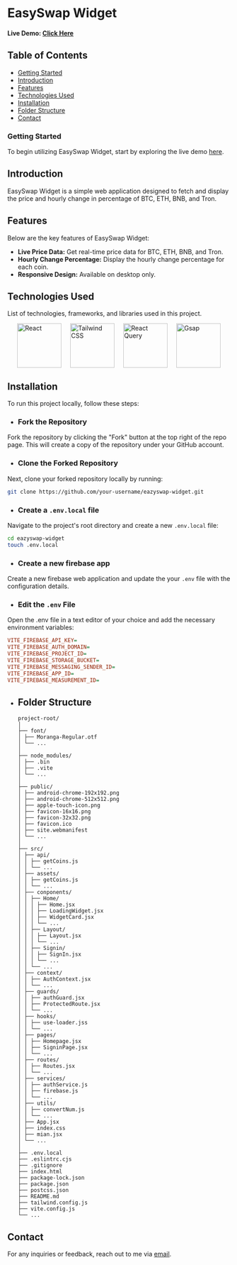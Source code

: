 # EasySwap Widget

#### Live Demo: [Click Here](https://typeguru-jazzdev.vercel.app/)

## Table of Contents

- [Getting Started](#getting-started)
- [Introduction](#introduction)
- [Features](#features)
- [Technologies Used](#technologies-used)
- [Installation](#installation)
- [Folder Structure](#folder-structure)
- [Contact](#contact)

### Getting Started

To begin utilizing EasySwap Widget, start by exploring the live demo [here](https://typeguru-jazzdev.vercel.app/).

## Introduction

EasySwap Widget is a simple web application designed to fetch and display the price and hourly change in percentage of BTC, ETH, BNB, and Tron.

## Features

Below are the key features of EasySwap Widget:

- **Live Price Data:** Get real-time price data for BTC, ETH, BNB, and Tron.
- **Hourly Change Percentage:** Display the hourly change percentage for each coin.
- **Responsive Design:** Available on desktop only.

## Technologies Used

List of technologies, frameworks, and libraries used in this project.

<div style="display: flex; justify-content: center; align-items: baseline; gap: 20px;">
  <img src="https://upload.wikimedia.org/wikipedia/commons/a/a7/React-icon.svg" alt="React" width="100" height="100">
  <img src="https://tailwindcss.com/_next/static/media/tailwindcss-mark.3c5441fc7a190fb1800d4a5c7f07ba4b1345a9c8.svg" alt="Tailwind CSS" width="100" height="100">
  <img src="https://seeklogo.com/images/R/react-query-logo-1340EA4CE9-seeklogo.com.png" alt="React Query" width="100" height="100">
  <img src="https://cdn.worldvectorlogo.com/logos/gsap-greensock.svg" alt="Gsap" width="100" height="100">
</div>

## Installation

To run this project locally, follow these steps:

- ### Fork the Repository

Fork the repository by clicking the "Fork" button at the top right of the repo page. This will create a copy of the repository under your GitHub account.

- ### Clone the Forked Repository

Next, clone your forked repository locally by running:

```bash
git clone https://github.com/your-username/eazyswap-widget.git
```

- ### Create a `.env.local` file

Navigate to the project's root directory and create a new `.env.local` file:

```bash
cd eazyswap-widget
touch .env.local
```

- ### Create a new firebase app

Create a new firebase web application and update the your `.env` file with the configuration details.

- ### Edit the `.env` File

Open the .env file in a text editor of your choice and add the necessary environment variables:

```ini
VITE_FIREBASE_API_KEY=
VITE_FIREBASE_AUTH_DOMAIN=
VITE_FIREBASE_PROJECT_ID=
VITE_FIREBASE_STORAGE_BUCKET=
VITE_FIREBASE_MESSAGING_SENDER_ID=
VITE_FIREBASE_APP_ID=
VITE_FIREBASE_MEASUREMENT_ID=
```

- ## Folder Structure

  ```
  project-root/
  │
  ├── font/
  │ ├── Moranga-Regular.otf
  │ └── ...
  │
  ├── node_modules/
  │ ├── .bin
  │ ├── .vite
  │ └── ...
  │
  ├── public/
  │ ├── android-chrome-192x192.png
  │ ├── android-chrome-512x512.png
  │ ├── apple-touch-icon.png
  │ ├── favicon-16x16.png
  │ ├── favicon-32x32.png
  │ ├── favicon.ico
  │ ├── site.webmanifest
  │ └── ...
  │
  ├── src/
  │ ├── api/
  │ │ ├── getCoins.js
  │ │ └── ...
  │ ├── assets/
  │ │ ├── getCoins.js
  │ │ └── ...
  │ ├── conponents/
  │ │ ├── Home/
  │ │ │ ├── Home.jsx
  │ │ │ ├── LoadingWidget.jsx
  │ │ │ ├── WidgetCard.jsx
  │ │ │ └── ...
  │ │ ├── Layout/
  │ │ │ ├── Layout.jsx
  │ │ │ └── ...
  │ │ ├── Signin/
  │ │ │ ├── SignIn.jsx
  │ │ │ └── ...
  │ │ └── ...
  │ ├── context/
  │ │ ├── AuthContext.jsx
  │ │ └── ...
  │ ├── guards/
  │ │ ├── authGuard.jsx
  │ │ ├── ProtectedRoute.jsx
  │ │ └── ...
  │ ├── hooks/
  │ │ ├── use-loader.jss
  │ │ └── ...
  │ ├── pages/
  │ │ ├── Homepage.jsx
  │ │ ├── SigninPage.jsx
  │ │ └── ...
  │ ├── routes/
  │ │ ├── Routes.jsx
  │ │ └── ...
  │ ├── services/
  │ │ ├── authService.js
  │ │ ├── firebase.js
  │ │ └── ...
  │ ├── utils/
  │ │ ├── convertNum.js
  │ │ └── ...
  │ ├── App.jsx
  │ ├── index.css
  │ ├── mian.jsx
  │ └── ...
  │
  ├── .env.local
  ├── .eslintrc.cjs
  ├── .gitignore
  ├── index.html
  ├── package-lock.json
  ├── package.json
  ├── postcss.json
  ├── README.md
  ├── tailwind.config.js
  ├── vite.config.js
  └── ...
  ```

## Contact

For any inquiries or feedback, reach out to me via [email](mailto:babsman4all@email.com).
